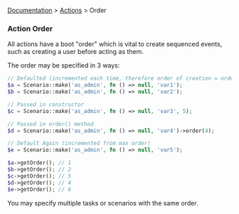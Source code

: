 [Documentation](/docs/documentation.md) > [Actions](/docs/actions.md) > Order

### Action Order

All actions have a boot "order" which is vital to create sequenced events, such as creating a user before acting as them.

The order may be specified in 3 ways:

```php
// Defaulted (incremented each time, therefore order of creation = order of boot)
$a = Scenario::make('as_admin', fn () => null, 'var1');
$b = Scenario::make('as_admin', fn () => null, 'var2');

// Passed in constructor
$c = Scenario::make('as_admin', fn () => null, 'var3', 5);

// Passed in order() method
$d = Scenario::make('as_admin', fn () => null, 'var4')->order(4);

// Default Again (incremented from max order)
$e = Scenario::make('as_admin', fn () => null, 'var5');

$a->getOrder(); // 1
$b->getOrder(); // 2
$c->getOrder(); // 5
$d->getOrder(); // 4
$e->getOrder(); // 6
```

You may specify multiple tasks or scenarios with the same order.
